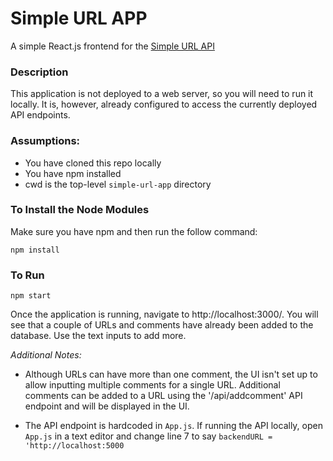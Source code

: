 # Simple URL APP
A simple React.js frontend for the [Simple URL API](https://github.com/gabalmat/simple-url-api)

### Description
This application is not deployed to a web server, so you will need to run it locally. It is, however, already configured to access 
the currently deployed API endpoints.

### Assumptions:
 - You have cloned this repo locally
 - You have npm installed
 - cwd is the top-level `simple-url-app` directory

### To Install the Node Modules
Make sure you have npm and then run the follow command:

```npm install```

### To Run
```npm start``` 

Once the application is running, navigate to http://localhost:3000/. You will see that a couple of URLs and comments
have already been added to the database. Use the text inputs to add more.

*Additional Notes:*
 - Although URLs can have more than one comment, the UI isn't set up to allow inputting multiple comments
for a single URL.  Additional comments can be added to a URL using the '/api/addcomment' API endpoint and will be 
displayed in the UI.
 
 - The API endpoint is hardcoded in `App.js`.  If running the API locally, open `App.js` in a text editor and change line 7 to say `backendURL = 'http://localhost:5000`
